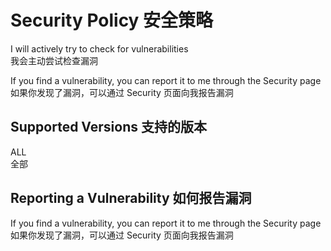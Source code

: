 # Security Policy 安全策略

I will actively try to check for vulnerabilities  
我会主动尝试检查漏洞

If you find a vulnerability, you can report it to me through the Security page  
如果你发现了漏洞，可以通过 Security 页面向我报告漏洞


## Supported Versions 支持的版本

ALL  
全部

## Reporting a Vulnerability 如何报告漏洞

If you find a vulnerability, you can report it to me through the Security page  
如果你发现了漏洞，可以通过 Security 页面向我报告漏洞
